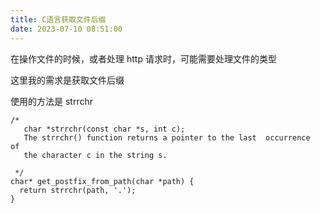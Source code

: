 ```yaml
---
title: C语言获取文件后缀
date: 2023-07-10 08:51:00
---
```


在操作文件的时候，或者处理 http 请求时，可能需要处理文件的类型

这里我的需求是获取文件后缀

使用的方法是 strrchr

```
/* 
   char *strrchr(const char *s, int c);
   The strrchr() function returns a pointer to the last  occurrence  of
   the character c in the string s.

 */
char* get_postfix_from_path(char *path) {
  return strrchr(path, '.');
}

```